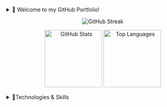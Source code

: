 <details>
  <summary>👋 Welcome to my GitHub Portfolio!</summary>
  <p>
    I am a passionate software developer with 
    <strong>over 3.5 years of experience</strong> coding in various languages and frameworks, 
    honed through my studies and project work at <strong>IT Step Academy</strong>. This journey has given me 
    hands-on experience in building applications across multiple platforms, from console and web to full-stack solutions.
  </p>
</details>
<p align="center">
  <img src="https://github-readme-streak-stats.herokuapp.com?user=zabavb&theme=github-dark-blue&hide_border=true&background=0D1117" alt="GitHub Streak" />
  <p align="center">
    <img src="https://github-readme-stats.vercel.app/api?username=zabavb&show_icons=true&theme=github_dark&hide_border=true" alt="GitHub Stats" height="150" />
    <img src="https://github-readme-stats.vercel.app/api/top-langs/?username=zabavb&layout=compact&theme=github_dark&hide_border=true" alt="Top Languages" height="150" />
  <p>
</p>

<details>
  <summary>🔧Technologies & Skills</summary>
  <h4>.NET</h4>
  <a href="https://dotnet.microsoft.com/"><img src="https://img.shields.io/badge/.NET-512BD4?logo=.net&logoColor=white" alt=".NET"></a>
  <a href="https://dotnet.microsoft.com/apps/aspnet/mvc"><img src="https://img.shields.io/badge/ASP.NET_MVC-512BD4?logo=.net&logoColor=white" alt="ASP.NET MVC"></a>
  <a href="https://learn.microsoft.com/en-us/ef/"><img src="https://img.shields.io/badge/Entity_Framework-512BD4?logo=.net&logoColor=white" alt="Entity Framework"></a>
  <a href="https://learn.microsoft.com/en-us/dotnet/desktop/winforms/"><img src="https://img.shields.io/badge/WinForms-512BD4?logo=windows&logoColor=white" alt="WinForms"></a>
  <a href="https://learn.microsoft.com/en-us/dotnet/desktop/wpf/"><img src="https://img.shields.io/badge/WPF-512BD4?logo=windows&logoColor=white" alt="WPF"></a>
  <a href="https://learn.microsoft.com/en-us/dotnet/framework/data/adonet/"><img src="https://img.shields.io/badge/ADO.NET-512BD4?logo=.net&logoColor=white" alt="ADO.NET"></a>

  <h4>JavaScript</h4>
  <a href="https://jquery.com/"><img src="https://img.shields.io/badge/jQuery-0769AD?logo=jquery&logoColor=white" alt="jQuery"></a>
  <a href="https://nodejs.org/"><img src="https://img.shields.io/badge/Node.js-339933?logo=nodedotjs&logoColor=white" alt="Node.js"></a>
  <a href="https://reactnative.dev/"><img src="https://img.shields.io/badge/React_Native-61DAFB?logo=react&logoColor=black" alt="React Native"></a>

  <h4>JDK</h4>
  <a href="https://www.oracle.com/java/"><img src="https://img.shields.io/badge/Java-007396?logo=java&logoColor=white" alt="Java"></a>
  <a href="https://spring.io/projects/spring-boot"><img src="https://img.shields.io/badge/Spring_Boot-6DB33F?logo=spring&logoColor=white" alt="Spring Boot"></a>
  <a href="https://jakarta.ee/"><img src="https://img.shields.io/badge/Jakarta_EE-007396?logo=java&logoColor=white" alt="Jakarta EE"></a>
  <a href="https://www.oracle.com/java/technologies/jdbc.html"><img src="https://img.shields.io/badge/JDBC-007396?logo=java&logoColor=white" alt="JDBC"></a>
  <a href="https://www.oracle.com/java/technologies/jspt.html"><img src="https://img.shields.io/badge/JSP-007396?logo=java&logoColor=white" alt="JSP"></a>
  <a href="https://hibernate.org/"><img src="https://img.shields.io/badge/Hibernate-59666C?logo=hibernate&logoColor=white" alt="Hibernate"></a>
  <a href="https://en.wikipedia.org/wiki/Data_access_object"><img src="https://img.shields.io/badge/DAO-007396?logo=java&logoColor=white" alt="DAO"></a>

  <h4>Databases & Cloud Storages</h4>
  <a href="https://www.microsoft.com/en-us/sql-server"><img src="https://img.shields.io/badge/MS_SQL_Server-CC2927?logo=microsoft-sql-server&logoColor=white" alt="MS SQL Server"></a>
  <a href="https://www.oracle.com/database/"><img src="https://img.shields.io/badge/Oracle_DB-F80000?logo=oracle&logoColor=white" alt="Oracle DB"></a>
  <a href="https://www.mongodb.com/"><img src="https://img.shields.io/badge/MongoDB-47A248?logo=mongodb&logoColor=white" alt="MongoDB"></a>
  <a href="https://azure.microsoft.com/en-us/services/storage/tables/"><img src="https://img.shields.io/badge/Azure_Tables-0078D4?logo=microsoft-azure&logoColor=white" alt="Azure Tables"></a>
  <a href="https://azure.microsoft.com/en-us/services/storage/blobs/"><img src="https://img.shields.io/badge/Azure_Blobs-0078D4?logo=microsoft-azure&logoColor=white" alt="Azure Blobs"></a>
  <a href="https://azure.microsoft.com/en-us/services/virtual-machines/"><img src="https://img.shields.io/badge/Azure_VM-0078D4?logo=microsoft-azure&logoColor=white" alt="Azure VM"></a>

  <h4>General Skills</h4>
  <a href="https://microservices.io/"><img src="https://img.shields.io/badge/Microservices-FF6F00?logo=microservices&logoColor=white" alt="Microservices"></a>
  <a href="https://ocelot.readthedocs.io/"><img src="https://img.shields.io/badge/Ocelot-FF6F00?logo=microservices&logoColor=white" alt="Ocelot"></a>
  <a href="https://developers.google.com/identity"><img src="https://img.shields.io/badge/Google_Auth-4285F4?logo=google&logoColor=white" alt="Google Auth"></a>
  <a href="https://jwt.io/"><img src="https://img.shields.io/badge/JWT-000000?logo=json-web-tokens&logoColor=white" alt="JWT"></a>
  <a href="https://developer.mozilla.org/en-US/docs/Web/HTTP/Cookies"><img src="https://img.shields.io/badge/Cookie_Auth-FF6F00?logo=cookie&logoColor=white" alt="Cookie Auth"></a>
  <a href="https://en.wikipedia.org/wiki/Create,_read,_update_and_delete"><img src="https://img.shields.io/badge/CRUD-28A745?logo=crud&logoColor=white" alt="CRUD"></a>
  <a href="https://learn.microsoft.com/en-us/dotnet/csharp/programming-guide/concepts/linq/"><img src="https://img.shields.io/badge/LINQ-512BD4?logo=.net&logoColor=white" alt="LINQ"></a>
  <a href="https://en.wikipedia.org/wiki/Anonymous_function"><img src="https://img.shields.io/badge/Lambda-512BD4?logo=.net&logoColor=white" alt="Lambda"></a>
  <a href="https://learn.microsoft.com/en-us/dotnet/csharp/programming-guide/concepts/async/"><img src="https://img.shields.io/badge/Async-512BD4?logo=.net&logoColor=white" alt="Async"></a>
  <a href="https://developer.mozilla.org/en-US/docs/Web/Guide/AJAX"><img src="https://img.shields.io/badge/Ajax-0769AD?logo=jquery&logoColor=white" alt="Ajax"></a>
</details>

